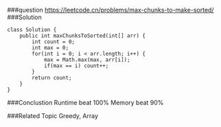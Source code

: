 ###question
https://leetcode.cn/problems/max-chunks-to-make-sorted/
###Solution
```
class Solution {
    public int maxChunksToSorted(int[] arr) {
        int count = 0;
        int max = 0;
        for(int i = 0; i < arr.length; i++) {
            max = Math.max(max, arr[i]);
            if(max == i) count++;
        }
        return count;
    }
}
```

###Conclustion
Runtime beat 100%
Memory beat 90%

###Related Topic
Greedy, Array